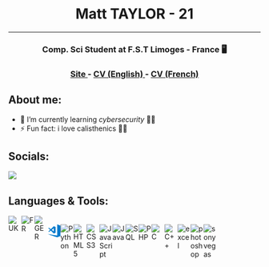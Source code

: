 <h1 align="center"> Matt TAYLOR - 21</h1>
<hr>
<h3 align="center"> Comp. Sci Student at F.S.T Limoges - France 🖥️</h3>
<h3 align="center"> <a href = https://ledrypotato.github.io> Site </a> - <a href =  cv-english.pdf> CV (English) </a> - <a href = cv-french.pdf> CV (French) </a></h3>

## About me:
- 🌱 I’m currently learning *cybersecurity* 👨‍🎓
- ⚡ Fun fact: i love calisthenics 💪🏻

## Socials: 
[<img align="left" width="30px" src="https://cdn.jsdelivr.net/npm/simple-icons@v3/icons/linkedin.svg" />][linkedin]

<br/>

## Languages & Tools:
<img align="left" alt="UK" width="26px" src="https://user-images.githubusercontent.com/51645644/129385699-f05f0600-e3c7-4a80-a2a9-3ee671132ce8.png" />
<img align="left" alt="FR" width="26px" src="https://user-images.githubusercontent.com/51645644/129385516-0f365797-1b57-482a-a1cf-60c74da8ec6c.png" />
<img align="left" alt="GER" width="26px" src="https://user-images.githubusercontent.com/51645644/129385195-4341a5de-8446-465e-8662-447097e0ac6a.png" />
<br/>
<img align="left" alt="Visual Studio Code" width="26px" src="https://raw.githubusercontent.com/github/explore/80688e429a7d4ef2fca1e82350fe8e3517d3494d/topics/visual-studio-code/visual-studio-code.png" />
<img align="left" alt="Python" width="26px" src="https://user-images.githubusercontent.com/51645644/129383585-4a6c8906-e0a6-45ae-a245-ab87b8e50e93.png" />
<img align="left" alt="HTML5" width="26px" src="https://user-images.githubusercontent.com/51645644/129384273-a3ccd1bd-6523-424c-be79-367dc59bc1ad.png" />
<img align="left" alt="CSS3" width="26px" src="https://user-images.githubusercontent.com/51645644/129384334-e97b140d-882a-4974-bfae-a453b70bcb62.png" />
<img align="left" alt="JavaScript" width="26px" src="https://user-images.githubusercontent.com/51645644/129386686-afe0ef21-7c98-48f8-8c77-808b93255153.png" />
<img align="left" alt="Java" width="26px" src="https://user-images.githubusercontent.com/51645644/129384561-bfad50e9-c4e8-4b34-82dc-823b33eb367f.png" />
<img align="left" alt="SQL" width="26px" src="https://user-images.githubusercontent.com/51645644/129384355-f8aaa34b-0e6d-4f4e-9185-63de1daee7e9.jpg" />
<img align="left" alt="PHP" width="26px" src="https://user-images.githubusercontent.com/51645644/129386309-0b3d78b5-fc72-47bb-8c61-bb4413f1cca3.png" />
<img align="left" alt="C" width="26px" src="https://user-images.githubusercontent.com/51645644/129384527-f62ac311-469f-463b-b1b3-336667b79cf9.png" />
<img align="left" alt="C++" width="26px" src="https://user-images.githubusercontent.com/51645644/129384531-1090831b-8de0-49e3-83d0-70fc62fea2f9.png" />

<img align="left" alt="excel" width="26px" src="https://user-images.githubusercontent.com/51645644/129384722-737aafbb-0012-48d7-8647-811e9cfacb0c.png" />
<img align="left" alt="photoshop" width="26px" src="https://user-images.githubusercontent.com/51645644/129384742-d3d71add-e831-4c8d-939c-7ac1b4494764.png" />
<img align="left" alt="sony vegas" width="26px" src="https://user-images.githubusercontent.com/51645644/129384748-f3c466a8-7baa-4700-bf2b-fd63ef528ece.png" />



[linkedin]: https://www.linkedin.com/in/matt-taylor-698250199/
<!--  
[python]: https://user-images.githubusercontent.com/51645644/129383585-4a6c8906-e0a6-45ae-a245-ab87b8e50e93.png
[html5]: https://user-images.githubusercontent.com/51645644/129384273-a3ccd1bd-6523-424c-be79-367dc59bc1ad.png
[css3]: https://user-images.githubusercontent.com/51645644/129384334-e97b140d-882a-4974-bfae-a453b70bcb62.png
[sql]: https://user-images.githubusercontent.com/51645644/129384355-f8aaa34b-0e6d-4f4e-9185-63de1daee7e9.jpg
[c]: https://user-images.githubusercontent.com/51645644/129384527-f62ac311-469f-463b-b1b3-336667b79cf9.png
[c++]: https://user-images.githubusercontent.com/51645644/129384531-1090831b-8de0-49e3-83d0-70fc62fea2f9.png
[java]: https://user-images.githubusercontent.com/51645644/129384561-bfad50e9-c4e8-4b34-82dc-823b33eb367f.png
[js]: https://user-images.githubusercontent.com/51645644/129386686-afe0ef21-7c98-48f8-8c77-808b93255153.png
[php]: https://user-images.githubusercontent.com/51645644/129386309-0b3d78b5-fc72-47bb-8c61-bb4413f1cca3.png

[excel]: https://user-images.githubusercontent.com/51645644/129384722-737aafbb-0012-48d7-8647-811e9cfacb0c.png
[photoshop]: https://user-images.githubusercontent.com/51645644/129384742-d3d71add-e831-4c8d-939c-7ac1b4494764.png
[Vegas pro]: https://user-images.githubusercontent.com/51645644/129384748-f3c466a8-7baa-4700-bf2b-fd63ef528ece.png

[uk flag]:https://user-images.githubusercontent.com/51645644/129385699-f05f0600-e3c7-4a80-a2a9-3ee671132ce8.png
[french flag]: https://user-images.githubusercontent.com/51645644/129385516-0f365797-1b57-482a-a1cf-60c74da8ec6c.png
[german flag]: https://user-images.githubusercontent.com/51645644/129385195-4341a5de-8446-465e-8662-447097e0ac6a.png
-->
